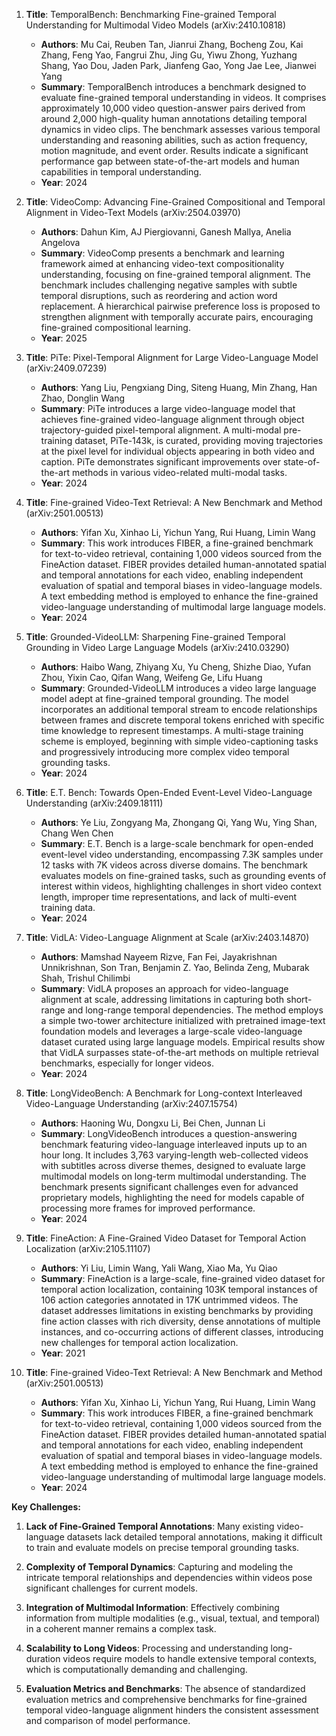1. **Title**: TemporalBench: Benchmarking Fine-grained Temporal Understanding for Multimodal Video Models (arXiv:2410.10818)
   - **Authors**: Mu Cai, Reuben Tan, Jianrui Zhang, Bocheng Zou, Kai Zhang, Feng Yao, Fangrui Zhu, Jing Gu, Yiwu Zhong, Yuzhang Shang, Yao Dou, Jaden Park, Jianfeng Gao, Yong Jae Lee, Jianwei Yang
   - **Summary**: TemporalBench introduces a benchmark designed to evaluate fine-grained temporal understanding in videos. It comprises approximately 10,000 video question-answer pairs derived from around 2,000 high-quality human annotations detailing temporal dynamics in video clips. The benchmark assesses various temporal understanding and reasoning abilities, such as action frequency, motion magnitude, and event order. Results indicate a significant performance gap between state-of-the-art models and human capabilities in temporal understanding.
   - **Year**: 2024

2. **Title**: VideoComp: Advancing Fine-Grained Compositional and Temporal Alignment in Video-Text Models (arXiv:2504.03970)
   - **Authors**: Dahun Kim, AJ Piergiovanni, Ganesh Mallya, Anelia Angelova
   - **Summary**: VideoComp presents a benchmark and learning framework aimed at enhancing video-text compositionality understanding, focusing on fine-grained temporal alignment. The benchmark includes challenging negative samples with subtle temporal disruptions, such as reordering and action word replacement. A hierarchical pairwise preference loss is proposed to strengthen alignment with temporally accurate pairs, encouraging fine-grained compositional learning.
   - **Year**: 2025

3. **Title**: PiTe: Pixel-Temporal Alignment for Large Video-Language Model (arXiv:2409.07239)
   - **Authors**: Yang Liu, Pengxiang Ding, Siteng Huang, Min Zhang, Han Zhao, Donglin Wang
   - **Summary**: PiTe introduces a large video-language model that achieves fine-grained video-language alignment through object trajectory-guided pixel-temporal alignment. A multi-modal pre-training dataset, PiTe-143k, is curated, providing moving trajectories at the pixel level for individual objects appearing in both video and caption. PiTe demonstrates significant improvements over state-of-the-art methods in various video-related multi-modal tasks.
   - **Year**: 2024

4. **Title**: Fine-grained Video-Text Retrieval: A New Benchmark and Method (arXiv:2501.00513)
   - **Authors**: Yifan Xu, Xinhao Li, Yichun Yang, Rui Huang, Limin Wang
   - **Summary**: This work introduces FIBER, a fine-grained benchmark for text-to-video retrieval, containing 1,000 videos sourced from the FineAction dataset. FIBER provides detailed human-annotated spatial and temporal annotations for each video, enabling independent evaluation of spatial and temporal biases in video-language models. A text embedding method is employed to enhance the fine-grained video-language understanding of multimodal large language models.
   - **Year**: 2024

5. **Title**: Grounded-VideoLLM: Sharpening Fine-grained Temporal Grounding in Video Large Language Models (arXiv:2410.03290)
   - **Authors**: Haibo Wang, Zhiyang Xu, Yu Cheng, Shizhe Diao, Yufan Zhou, Yixin Cao, Qifan Wang, Weifeng Ge, Lifu Huang
   - **Summary**: Grounded-VideoLLM introduces a video large language model adept at fine-grained temporal grounding. The model incorporates an additional temporal stream to encode relationships between frames and discrete temporal tokens enriched with specific time knowledge to represent timestamps. A multi-stage training scheme is employed, beginning with simple video-captioning tasks and progressively introducing more complex video temporal grounding tasks.
   - **Year**: 2024

6. **Title**: E.T. Bench: Towards Open-Ended Event-Level Video-Language Understanding (arXiv:2409.18111)
   - **Authors**: Ye Liu, Zongyang Ma, Zhongang Qi, Yang Wu, Ying Shan, Chang Wen Chen
   - **Summary**: E.T. Bench is a large-scale benchmark for open-ended event-level video understanding, encompassing 7.3K samples under 12 tasks with 7K videos across diverse domains. The benchmark evaluates models on fine-grained tasks, such as grounding events of interest within videos, highlighting challenges in short video context length, improper time representations, and lack of multi-event training data.
   - **Year**: 2024

7. **Title**: VidLA: Video-Language Alignment at Scale (arXiv:2403.14870)
   - **Authors**: Mamshad Nayeem Rizve, Fan Fei, Jayakrishnan Unnikrishnan, Son Tran, Benjamin Z. Yao, Belinda Zeng, Mubarak Shah, Trishul Chilimbi
   - **Summary**: VidLA proposes an approach for video-language alignment at scale, addressing limitations in capturing both short-range and long-range temporal dependencies. The method employs a simple two-tower architecture initialized with pretrained image-text foundation models and leverages a large-scale video-language dataset curated using large language models. Empirical results show that VidLA surpasses state-of-the-art methods on multiple retrieval benchmarks, especially for longer videos.
   - **Year**: 2024

8. **Title**: LongVideoBench: A Benchmark for Long-context Interleaved Video-Language Understanding (arXiv:2407.15754)
   - **Authors**: Haoning Wu, Dongxu Li, Bei Chen, Junnan Li
   - **Summary**: LongVideoBench introduces a question-answering benchmark featuring video-language interleaved inputs up to an hour long. It includes 3,763 varying-length web-collected videos with subtitles across diverse themes, designed to evaluate large multimodal models on long-term multimodal understanding. The benchmark presents significant challenges even for advanced proprietary models, highlighting the need for models capable of processing more frames for improved performance.
   - **Year**: 2024

9. **Title**: FineAction: A Fine-Grained Video Dataset for Temporal Action Localization (arXiv:2105.11107)
   - **Authors**: Yi Liu, Limin Wang, Yali Wang, Xiao Ma, Yu Qiao
   - **Summary**: FineAction is a large-scale, fine-grained video dataset for temporal action localization, containing 103K temporal instances of 106 action categories annotated in 17K untrimmed videos. The dataset addresses limitations in existing benchmarks by providing fine action classes with rich diversity, dense annotations of multiple instances, and co-occurring actions of different classes, introducing new challenges for temporal action localization.
   - **Year**: 2021

10. **Title**: Fine-grained Video-Text Retrieval: A New Benchmark and Method (arXiv:2501.00513)
    - **Authors**: Yifan Xu, Xinhao Li, Yichun Yang, Rui Huang, Limin Wang
    - **Summary**: This work introduces FIBER, a fine-grained benchmark for text-to-video retrieval, containing 1,000 videos sourced from the FineAction dataset. FIBER provides detailed human-annotated spatial and temporal annotations for each video, enabling independent evaluation of spatial and temporal biases in video-language models. A text embedding method is employed to enhance the fine-grained video-language understanding of multimodal large language models.
    - **Year**: 2024

**Key Challenges:**

1. **Lack of Fine-Grained Temporal Annotations**: Many existing video-language datasets lack detailed temporal annotations, making it difficult to train and evaluate models on precise temporal grounding tasks.

2. **Complexity of Temporal Dynamics**: Capturing and modeling the intricate temporal relationships and dependencies within videos pose significant challenges for current models.

3. **Integration of Multimodal Information**: Effectively combining information from multiple modalities (e.g., visual, textual, and temporal) in a coherent manner remains a complex task.

4. **Scalability to Long Videos**: Processing and understanding long-duration videos require models to handle extensive temporal contexts, which is computationally demanding and challenging.

5. **Evaluation Metrics and Benchmarks**: The absence of standardized evaluation metrics and comprehensive benchmarks for fine-grained temporal video-language alignment hinders the consistent assessment and comparison of model performance. 